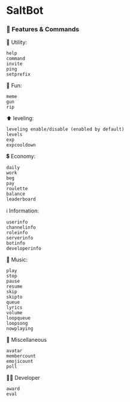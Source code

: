 # SaltBot

### 💝 Features & Commands

🔨 Utility:
```
help
command
invite
ping
setprefix
```
🎉 Fun:
```
meme
gun
rip
```
⬆ leveling:
```
leveling enable/disable (enabled by default)
levels
exp
expcooldown
```
💲 Economy:
```
daily
work
beg
pay
roulette
balance
leaderboard
```
ℹ Information:
```
userinfo
channelinfo
roleinfo
serverinfo
botinfo
developerinfo
```
🎵 Music:
```
play
stop
pause
resume
skip
skipto
queue
lyrics
volume
loopqueue
loopsong
nowplaying
```
🌌 Miscellaneous
```
avatar
membercount
emojicount
poll
```
👩‍💻 Developer
```
award
eval
```
